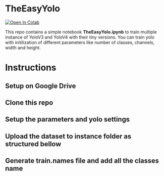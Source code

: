 # TheEasyYolo

[![Open In Colab](https://colab.research.google.com/assets/colab-badge.svg)](https://colab.research.google.com/drive/1brPZDy_yVDo38ixxpI6iSu7V4fj82Ohq?usp=sharing)

This repo contains a simple notebook **TheEasyYolo.ipynb** to train multiple instance of YoloV3 and YoloV4 with their tiny versions. You can train yolo with initilization of  different parameters like number of classes, channels, width and height. 

# Instructions
## Setup on Google Drive

## Clone this repo


## Setup the parameters and yolo settings

## Upload the dataset to instance folder as structured bellow

## Generate train.names file and add all the classes name


